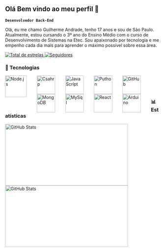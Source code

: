 ## Olá Bem vindo ao meu perfil 🌹

**`Desenvolvedor Back-End`**

  Olá, eu me chamo Guilherme Andrade, tenho 17 anos e sou de São Paulo. Atualmente, estou cursando o 3º ano do Ensino Médio com o curso de Desenvolvimento de Sistemas na Etec. Sou apaixonado por tecnologia e me empenho cada dia mais para aprender o máximo possível sobre essa área.
  <p align="left">
    <a href="https://github.com/AndradeDeve?tab=repositories&sort=stargazers">
        <img 
            alt="Total de estrelas" 
            title="Total de estrelas GitHub" 
            src="https://custom-icon-badges.demolab.com/github/stars/AndradeDeve?color=55960c&style=for-the-badge&labelColor=488207&logo=star&label=estrelas"
        />
    </a>
    <a href="https://github.com/AndradeDeve?tab=followers">
        <img 
            alt="Seguidores" 
            title="Me siga no GitHub" 
            src="https://custom-icon-badges.demolab.com/github/followers/AndradeDeve?color=236ad3&labelColor=1155ba&style=for-the-badge&logo=github&label=Seguidores&logoColor=white"
        />
    </a>
</p>


### 🤖 Tecnologias
<p>
  <img 
      align="left" 
      alt="Node.js"
      title="Node.js" 
      width="70px" 
      style="padding-right: 30px;" 
      src="https://cdn.jsdelivr.net/gh/devicons/devicon@latest/icons/nodejs/nodejs-original-wordmark.svg"
    />
    <img 
      align="left" 
      alt="Csahrp"
      title="Csahrp" 
      width="60px" 
      style="padding-right: 30px;" 
      src="https://cdn.jsdelivr.net/gh/devicons/devicon@latest/icons/csharp/csharp-original.svg" 
      />
    <img 
    align="left" 
    alt="JavaScript"
    title="JavaScript" 
    width="60px" 
    style="padding-right: 30px;" 
    src="https://cdn.jsdelivr.net/gh/devicons/devicon@latest/icons/javascript/javascript-original.svg" 
      />
    <img 
      align="left" 
      alt="Puthon"
      title="Python" 
      width="60px" 
      style="padding-right: 30px;" 
      src="https://cdn.jsdelivr.net/gh/devicons/devicon@latest/icons/python/python-original.svg" 
      />        
    <img 
      align="left" 
      alt="GitHub"
      title="GitHub" 
      width="60px" 
      style="padding-right: 30px;" 
      src="https://cdn.jsdelivr.net/gh/devicons/devicon@latest/icons/github/github-original-wordmark.svg" 
      />
    <img
      align="left" 
      alt="MongoDB"
      title="MongoDB" 
      width="60px" 
      style="padding-right: 30px;" 
      src="https://cdn.jsdelivr.net/gh/devicons/devicon@latest/icons/mongodb/mongodb-original-wordmark.svg" />  
    <img 
    align="left" 
    alt="MySql"
    title="MySql" 
    width="60px" 
    style="padding-right: 30px;" 
    src="https://cdn.jsdelivr.net/gh/devicons/devicon@latest/icons/mysql/mysql-original.svg" 
      />
    <img 
    align="left" 
    alt="React"
    title="React" 
    width="60px" 
    style="padding-right: 30px;" 
    src="https://cdn.jsdelivr.net/gh/devicons/devicon@latest/icons/react/react-original.svg" 
      />
    <img 
    align="left" 
    alt="Arduino"
    title="Arduino" 
    width="60px" 
    style="padding-right: 30px;" 
    src="https://cdn.jsdelivr.net/gh/devicons/devicon@latest/icons/arduino/arduino-original.svg" 
      />      
</p>

<br/>
<br/>
<br/>

### 📊 Estatísticas
<p>
  <img
    aling="left"
    alt="GitHub Stats"
    height="200"
    width="400"
    style="padding-right: 10px;"
    src="https://github-readme-stats.vercel.app/api?username=AndradeDeve&show_icons=true&theme=dark&include_all_commits=true&locale=pt-br&custom_title=Estatísticas"
    />
    <img
    aling="left"
    alt="GitHub Stats"
    height="200"
    width="400"
    style="padding-right: 10px;"
    src="https://github-readme-stats.vercel.app/api/top-langs/?username=AndradeDeve&theme=dark&custom_title=Tecnologias&langs_count=9"
    />
</p>
